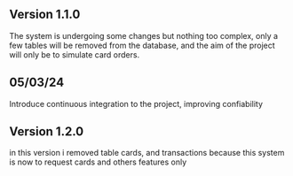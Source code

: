 ##  Version 1.1.0

The system is undergoing some changes but nothing too complex, only a few tables will be removed from the database, and the aim of the project will only be to simulate card orders.

## 05/03/24 

Introduce continuous integration to the project, improving confiability


##  Version 1.2.0

in this version i removed table cards, and transactions because this system is now to request cards and others features only

